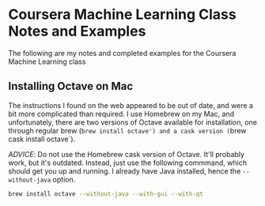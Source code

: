 # Coursera Machine Learning Class Notes and Examples

The following are my notes and completed examples for the Coursera Machine Learning class

## Installing Octave on Mac

The instructions I found on the web appeared to be out of date, and were a bit more complicated than required. I use Homebrew on my Mac, and unfortunately, there are two versions of Octave available for installation, one through regular brew (`brew install octave') and a cask version (`brew cask install octave`).

*ADVICE*: Do not use the Homebrew cask version of Octave. It'll probably work, but it's outdated. Instead, just use the following commmand, which should get you up and running. I already have Java installed, hence the `--without-java` option.

````bash
brew install octave --without-java --with-gui --with-qt
````
